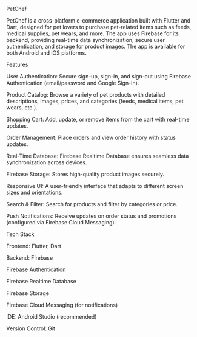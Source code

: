 PetChef

PetChef is a cross-platform e-commerce application built with Flutter and Dart, designed for pet lovers to purchase pet-related items such as feeds, medical supplies, pet wears, and more. The app uses Firebase for its backend, providing real-time data synchronization, secure user authentication, and storage for product images. The app is available for both Android and iOS platforms.

Features

User Authentication: Secure sign-up, sign-in, and sign-out using Firebase Authentication (email/password and Google Sign-In).

Product Catalog: Browse a variety of pet products with detailed descriptions, images, prices, and categories (feeds, medical items, pet wears, etc.).

Shopping Cart: Add, update, or remove items from the cart with real-time updates.

Order Management: Place orders and view order history with status updates.

Real-Time Database: Firebase Realtime Database ensures seamless data synchronization across devices.

Firebase Storage: Stores high-quality product images securely.

Responsive UI: A user-friendly interface that adapts to different screen sizes and orientations.

Search & Filter: Search for products and filter by categories or price.

Push Notifications: Receive updates on order status and promotions (configured via Firebase Cloud Messaging).


Tech Stack

Frontend: Flutter, Dart

Backend: Firebase

Firebase Authentication

Firebase Realtime Database

Firebase Storage

Firebase Cloud Messaging (for notifications)

IDE: Android Studio (recommended)

Version Control: Git
